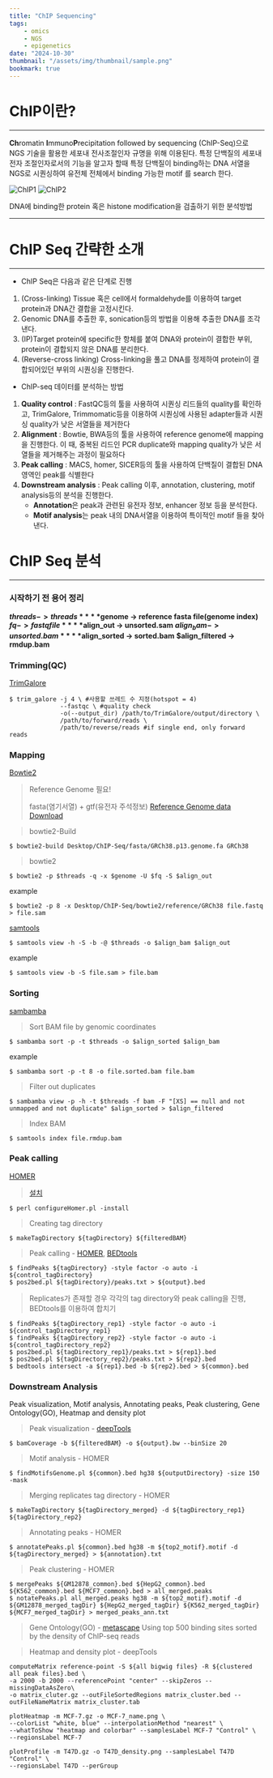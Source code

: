 ```yaml
---
title: "ChIP Sequencing"
tags:
    - omics
    - NGS
    - epigenetics
date: "2024-10-30"
thumbnail: "/assets/img/thumbnail/sample.png"
bookmark: true
---
```


# ChIP이란?
---

**Ch**romatin **I**mmuno**P**recipitation followed by sequencing (ChIP-Seq)으로 NGS 기술을 활용한 세포내 전사조절인자 규명을 위해 이용된다. 특정 단백질의 세포내 전자 조절인자로서의 기능을 알고자 할때 특정 단백질이 binding하는 DNA 서열을 NGS로 시퀀싱하여 유전체 전체에서 binding 가능한 motif 를 search 한다.

![ChIP1](https://media.cellsignal.com/www/images/resources/applications/chip-educational/chip-protocol-steps.png)
![ChIP2](https://www.merckmillipore.com/INTERSHOP/static/WFS/Merck-KR-Site/-/Merck/ko_KR/Freestyle/BI-Bioscience/Genomic-Analysis/Epigenetics/chip-chip-workflow.jpg)

DNA에 binding한 protein 혹은 histone modification을 검출하기 위한 분석방법

---

# ChIP Seq 간략한 소개
---

- ChIP Seq은 다음과 같은 단계로 진행
1. (Cross-linking) Tissue 혹은 cell에서 formaldehyde를 이용하여 target protein과 DNA간 결합을 고정시킨다.
2. Genomic DNA를 추출한 후, sonication등의 방법을 이용해 추출한 DNA를 조각낸다.
3. (IP)Target protein에 specific한 항체를 붙여 DNA와 protein이 결합한 부위, protein이 결합되지 않은 DNA를 분리한다.
4. (Reverse-cross linking) Cross-linking을 풀고 DNA를 정제하여 protein이 결합되어있던 부위의 시퀀싱을 진행한다.

- ChIP-seq 데이터를 분석하는 방법
1. **Quality control** : FastQC등의 툴을 사용하여 시퀀싱 리드들의 quality를 확인하고, TrimGalore, Trimmomatic등을 이용하여 시퀀싱에 사용된 adapter들과 시퀀싱 quality가 낮은 서열들을 제거한다
2. **Alignment** : Bowtie, BWA등의 툴을 사용하여 reference genome에 mapping을 진행한다. 이 때, 중복된 리드인 PCR duplicate와 mapping quality가 낮은 서열들을 제거해주는 과정이 필요하다
3. **Peak calling** : MACS, homer, SICER등의 툴을 사용하여 단백질이 결합된 DNA영역인 peak를 식별한다
4. **Downstream analysis** : Peak calling 이후, annotation, clustering, motif analysis등의 분석을 진행한다. 
	- **Annotation**은 peak과 관련된 유전자 정보, enhancer 정보 등을 분석한다. 
	- **Motif analysis**는 peak 내의 DNA서열을 이용하여 특이적인 motif 들을 찾아낸다.

# ChIP Seq 분석
---

### 시작하기 전 용어 정리
**$threads -> threads**
**$genome -> reference fasta file(genome index)**
**$fq -> fastq file**
**$align_out -> unsorted.sam**
**$align_bam -> unsorted.bam**
**$align_sorted -> sorted.bam**
**$align_filtered -> rmdup.bam**



### Trimming(QC)
[TrimGalore](https://github.com/FelixKrueger/TrimGalore)

```
$ trim_galore -j 4 \ #사용할 쓰레드 수 지정(hotspot = 4)
              --fastqc \ #quality check
              -o(--output_dir) /path/to/TrimGalore/output/directory \
              /path/to/forward/reads \
              /path/to/reverse/reads #if single end, only forward reads
```

### Mapping
[Bowtie2](https://bowtie-bio.sourceforge.net/bowtie2/index.shtml)

> Reference Genome 필요!
>
> fasta(염기서열) + gtf(유전자 주석정보)
[Reference Genome data Download](https://www.gencodegenes.org/)

> bowtie2-Build

```
$ bowtie2-build Desktop/ChIP-Seq/fasta/GRCh38.p13.genome.fa GRCh38
```

> bowtie2

```
$ bowtie2 -p $threads -q -x $genome -U $fq -S $align_out
```

example
```
$ bowtie2 -p 8 -x Desktop/ChIP-Seq/bowtie2/reference/GRCh38 file.fastq > file.sam
```

[samtools](https://www.htslib.org/)

```
$ samtools view -h -S -b -@ $threads -o $align_bam $align_out
```
example
```
$ samtools view -b -S file.sam > file.bam
```

### Sorting
[sambamba](https://github.com/biod/sambamba)
> Sort BAM file by genomic coordinates

```
$ sambamba sort -p -t $threads -o $align_sorted $align_bam
```
example
```
$ sambamba sort -p -t 8 -o file.sorted.bam file.bam
```

> Filter out duplicates

```
$ sambamba view -p -h -t $threads -f bam -F "[XS] == null and not unmapped and not duplicate" $align_sorted > $align_filtered
```

> Index BAM

```
$ samtools index file.rmdup.bam
```

### Peak calling
[HOMER](http://homer.ucsd.edu/homer/)

> [설치](https://www.notion.so/ChIP-Seq-7521d94f358d46b3a92a378b54edf18f?pvs=4#dad827534ef44fb6b7807f1557fdfa9b)

```
$ perl configureHomer.pl -install
```

> Creating tag directory

```
$ makeTagDirectory ${tagDirectory} ${filteredBAM}
```

> Peak calling - [HOMER](http://homer.ucsd.edu/homer/), [BEDtools](https://bedtools.readthedocs.io/en/latest/)

```
$ findPeaks ${tagDirectory} -style factor -o auto -i ${control_tagDirectory}
$ pos2bed.pl ${tagDirectory}/peaks.txt > ${output}.bed
```

> Replicates가 존재할 경우 각각의 tag directory와 peak calling을 진행, BEDtools를 이용하여 합치기

```
$ findPeaks ${tagDirectory_rep1} -style factor -o auto -i ${control_tagDirectory_rep1}
$ findPeaks ${tagDirectory_rep2} -style factor -o auto -i ${control_tagDirectory_rep2}
$ pos2bed.pl ${tagDirectory_rep1}/peaks.txt > ${rep1}.bed
$ pos2bed.pl ${tagDirectory_rep2}/peaks.txt > ${rep2}.bed
$ bedtools intersect -a ${rep1}.bed -b ${rep2}.bed > ${common}.bed
```


### Downstream Analysis
Peak visualization, Motif analysis, Annotating peaks, Peak clustering, Gene Ontology(GO), Heatmap and density plot

> Peak visualization - [deepTools](https://deeptools.readthedocs.io/en/develop/)

```
$ bamCoverage -b ${filteredBAM} -o ${output}.bw --binSize 20
```

> Motif analysis - HOMER

```
$ findMotifsGenome.pl ${common}.bed hg38 ${outputDirectory} -size 150 -mask
```

> Merging replicates tag directory - HOMER

```
$ makeTagDirectory ${tagDirectory_merged} -d ${tagDirectory_rep1} ${tagDirectory_rep2}
```

> Annotating peaks - HOMER

```
$ annotatePeaks.pl ${common}.bed hg38 -m ${top2_motif}.motif -d ${tagDirectory_merged} > ${annotation}.txt
```

> Peak clustering - HOMER

```
$ mergePeaks ${GM12878_common}.bed ${HepG2_common}.bed ${K562_common}.bed ${MCF7_common}.bed > all_merged.peaks
$ notatePeaks.pl all_merged.peaks hg38 -m ${top2_motif}.motif -d ${GM12878_merged_tagDir} ${HepG2_merged_tagDir} ${K562_merged_tagDir} ${MCF7_merged_tagDir} > merged_peaks_ann.txt 
```

> Gene Ontology(GO) - [metascape](https://metascape.org/gp/index.html#/main/step1)
Using top 500 binding sites sorted by the density of ChIP-seq reads

> Heatmap and density plot - deepTools

```
computeMatrix reference-point -S ${all bigwig files} -R ${clustered all peak files}.bed \ 
-a 2000 -b 2000 --referencePoint "center" --skipZeros --missingDataAsZero\
-o matrix_cluter.gz --outFileSortedRegions matrix_cluster.bed --outFileNameMatrix matrix_cluster.tab
```
```
plotHeatmap -m MCF-7.gz -o MCF-7_name.png \
--colorList "white, blue" --interpolationMethod "nearest" \
--whatToShow "heatmap and colorbar" --samplesLabel MCF-7 "Control" \
--regionsLabel MCF-7
```
```
plotProfile -m T47D.gz -o T47D_density.png --samplesLabel T47D "Control" \
--regionsLabel T47D --perGroup
```